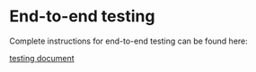 # End-to-end testing

Complete instructions for end-to-end testing can be found here:

[testing document](/documentation/testing.md)
